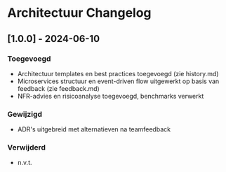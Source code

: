 # Architectuur Changelog

## [1.0.0] - 2024-06-10
### Toegevoegd
- Architectuur templates en best practices toegevoegd (zie history.md)
- Microservices structuur en event-driven flow uitgewerkt op basis van feedback (zie feedback.md)
- NFR-advies en risicoanalyse toegevoegd, benchmarks verwerkt

### Gewijzigd
- ADR's uitgebreid met alternatieven na teamfeedback

### Verwijderd
- n.v.t.
